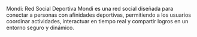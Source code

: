 <p> Mondi: Red Social Deportiva
Mondi es una red social diseñada para conectar a personas con afinidades deportivas, permitiendo a los usuarios coordinar actividades, interactuar en tiempo real y compartir logros en un entorno seguro y dinámico.

</p>
